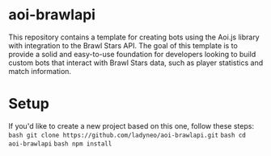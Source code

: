 # aoi-brawlapi
This repository contains a template for creating bots using the Aoi.js library with integration to the Brawl Stars API. The goal of this template is to provide a solid and easy-to-use foundation for developers looking to build custom bots that interact with Brawl Stars data, such as player statistics and match information.

# Setup
If you'd like to create a new project based on this one, follow these steps:
```bash git clone https://github.com/ladyneo/aoi-brawlapi.git```
```bash cd aoi-brawlapi``` ```bash npm install```
